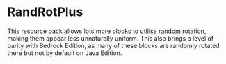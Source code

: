 # RandRotPlus
This resource pack allows lots more blocks to utilise random rotation, making them appear less unnaturally uniform.
This also brings a level of parity with Bedrock Edition, as many of these blocks are randomly rotated there but not by default on Java Edition.
